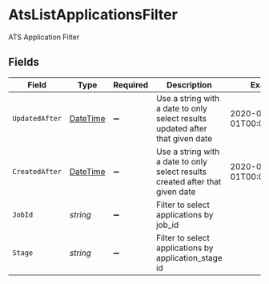 # AtsListApplicationsFilter

ATS Application Filter


## Fields

| Field                                                                                 | Type                                                                                  | Required                                                                              | Description                                                                           | Example                                                                               |
| ------------------------------------------------------------------------------------- | ------------------------------------------------------------------------------------- | ------------------------------------------------------------------------------------- | ------------------------------------------------------------------------------------- | ------------------------------------------------------------------------------------- |
| `UpdatedAfter`                                                                        | [DateTime](https://learn.microsoft.com/en-us/dotnet/api/system.datetime?view=net-5.0) | :heavy_minus_sign:                                                                    | Use a string with a date to only select results updated after that given date         | 2020-01-01T00:00:00.000Z                                                              |
| `CreatedAfter`                                                                        | [DateTime](https://learn.microsoft.com/en-us/dotnet/api/system.datetime?view=net-5.0) | :heavy_minus_sign:                                                                    | Use a string with a date to only select results created after that given date         | 2020-01-01T00:00:00.000Z                                                              |
| `JobId`                                                                               | *string*                                                                              | :heavy_minus_sign:                                                                    | Filter to select applications by job_id                                               |                                                                                       |
| `Stage`                                                                               | *string*                                                                              | :heavy_minus_sign:                                                                    | Filter to select applications by application_stage id                                 |                                                                                       |